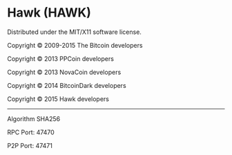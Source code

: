 Hawk (HAWK)
===================
Distributed under the MIT/X11 software license.

Copyright © 2009-2015 The Bitcoin developers

Copyright © 2013 PPCoin developers

Copyright © 2013 NovaCoin developers

Copyright © 2014 BitcoinDark developers

Copyright © 2015 Hawk developers


-----


Algorithm SHA256


RPC Port: 47470

P2P Port: 47471


